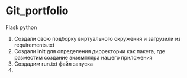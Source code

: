 # Git_portfolio
Flask python
1) Создали свою подборку виртуального окружения и загрузили из requirements.txt
2) Создали __init__ для определения дирректории как пакета, где разместим создание экземпляра нашего приложения
3) Создадим run.txt файл запуска
4) 
